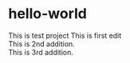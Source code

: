 # hello-world
This is test project
This is first edit </BR>
This is 2nd addition.</BR>
This is 3rd addition.

